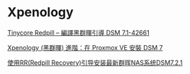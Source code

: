 # Xpenology

[Tinycore Redpill – 編譯黑群暉引導 DSM 7.1-42661](https://yushiryu.com/tinycore-redpill-%E9%BB%91%E7%BE%A4%E6%9A%89-%E5%BC%95%E5%B0%8E-dsm-7-1-42661-update-2/)

[Xpenology (黑群暉) 進階：在 Proxmox VE 安裝 DSM 7](https://www.misterngan.com/7610/xpenology-proxmox-ve-install-dsm-7/#google_vignette)

[使用RR(Redpill Recovery)引导安装最新群晖NAS系统DSM7.2.1](https://cloud.tencent.com/developer/article/2443657)
